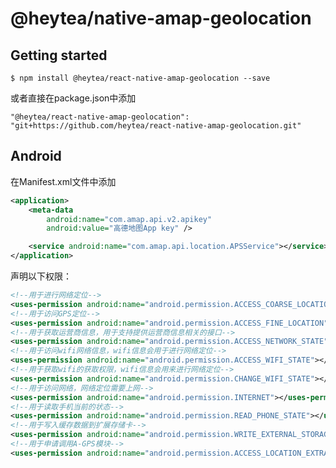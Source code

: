 
# @heytea/native-amap-geolocation

## Getting started

`$ npm install @heytea/react-native-amap-geolocation --save`

或者直接在package.json中添加

`"@heytea/react-native-amap-geolocation": "git+https://github.com/heytea/react-native-amap-geolocation.git"`

## Android

在Manifest.xml文件中添加

```xml
<application>
    <meta-data
        android:name="com.amap.api.v2.apikey"
        android:value="高德地图App key" />

    <service android:name="com.amap.api.location.APSService"></service>
</application>
```

声明以下权限：

```xml
<!--用于进行网络定位-->
<uses-permission android:name="android.permission.ACCESS_COARSE_LOCATION"></uses-permission>
<!--用于访问GPS定位-->
<uses-permission android:name="android.permission.ACCESS_FINE_LOCATION"></uses-permission>
<!--用于获取运营商信息，用于支持提供运营商信息相关的接口-->
<uses-permission android:name="android.permission.ACCESS_NETWORK_STATE"></uses-permission>
<!--用于访问wifi网络信息，wifi信息会用于进行网络定位-->
<uses-permission android:name="android.permission.ACCESS_WIFI_STATE"></uses-permission>
<!--用于获取wifi的获取权限，wifi信息会用来进行网络定位-->
<uses-permission android:name="android.permission.CHANGE_WIFI_STATE"></uses-permission>
<!--用于访问网络，网络定位需要上网-->
<uses-permission android:name="android.permission.INTERNET"></uses-permission>
<!--用于读取手机当前的状态-->
<uses-permission android:name="android.permission.READ_PHONE_STATE"></uses-permission>
<!--用于写入缓存数据到扩展存储卡-->
<uses-permission android:name="android.permission.WRITE_EXTERNAL_STORAGE"></uses-permission>
<!--用于申请调用A-GPS模块-->
<uses-permission android:name="android.permission.ACCESS_LOCATION_EXTRA_COMMANDS"></uses-permission>
```


  